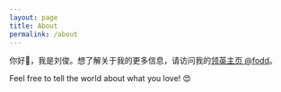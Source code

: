```yaml
---
layout: page
title: About
permalink: /about
---
```


你好👋，我是刘俊。想了解关于我的更多信息，请访问我的[领英主页 @fodd](https://www.linkedin.com/in/fodd)。

Feel free to tell the world about what you love! 😍
